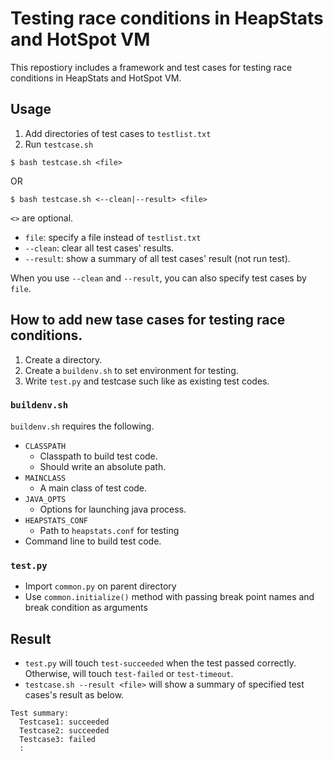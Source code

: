 # Testing race conditions in HeapStats and HotSpot VM

This repostiory includes a framework and test cases for testing race conditions in HeapStats and HotSpot VM.

## Usage

1. Add directories of test cases to `testlist.txt`
2. Run `testcase.sh`

```
$ bash testcase.sh <file>
```

OR

```
$ bash testcase.sh <--clean|--result> <file>
```

`<>` are optional.

* `file`: specify a file instead of `testlist.txt`
* `--clean`: clear all test cases' results.
* `--result`: show a summary of all test cases' result (not run test).

When you use `--clean` and `--result`, you can also specify test cases by `file`.

## How to add new tase cases for testing race conditions.

1. Create a directory.
2. Create a `buildenv.sh` to set environment for testing.
3. Write `test.py` and testcase such like as existing test codes.

### `buildenv.sh`

`buildenv.sh` requires the following.

* `CLASSPATH`
    * Classpath to build test code.
    * Should write an absolute path.
* `MAINCLASS`
    * A main class of test code.
* `JAVA_OPTS`
    * Options for launching java process.
* `HEAPSTATS_CONF`
    * Path to `heapstats.conf` for testing
* Command line to build test code.

### `test.py`

* Import `common.py` on parent directory
* Use `common.initialize()` method with passing break point names and break condition as arguments

## Result

* `test.py` will touch `test-succeeded` when the test passed correctly. Otherwise, will touch `test-failed` or `test-timeout`.
* `testcase.sh --result <file>` will show a summary of specified test cases's result as below.

```
Test summary:
  Testcase1: succeeded
  Testcase2: succeeded
  Testcase3: failed
  :
```

